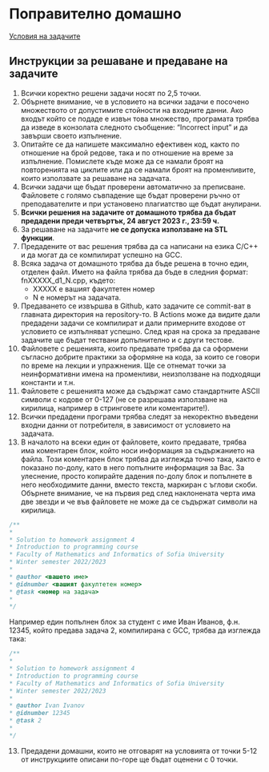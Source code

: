 # Поправително домашно
[Условия на задачите](https://docs.google.com/document/d/11CBUGY9H-OG6fJpKW_c-srlnswY5UfLHIMy4lBZBSb8/edit)
## Инструкции за решаване и предаване на задачите
1. Всички коректно решени задачи носят по 2,5 точки.
1. Обърнете внимание, че в условието на всички задачи е посочено множеството от допустимите стойности на входните данни. Ако входът който се подаде е извън това множество, програмата трябва да изведе в конзолата следното съобщение: “Incorrect input” и да завърши своето изпълнение.
2. Опитайте се да напишете максимално ефективен код, както по отношение на брой редове, така и по отношение на време за изпълнение. Помислете къде може да се намали броят на повторенията на циклите или да се намали броят на променливите, които използвате за решаване на задачата.
3. Всички задачи ще бъдат проверени автоматично за преписване. Файловете с голямо съвпадение ще бъдат проверени ръчно от преподавателите и при установено плагиатство ще бъдат анулирани.
4. **Всички решения на задачите от домашното трябва да бъдат предадени преди четвъртък, 
24 август 2023 г., 23:59 ч.**
5. За решаване на задачите **не се допуска използване на STL функции**.
6. Предадените от вас решения трябва да са написани на езика С/С++ и да могат да се компилират успешно на GCC.
7. Всяка задача от домашното трябва да бъде решена в точно един, отделен файл. Името на файла трябва да бъде в следния формат: fnXXXXX_d1_N.cpp, където:
   - XXXXX е вашият факултетен номер
   - N е номерът на задачата.
8. Предаването се извършва в Github, като задачите се commit-ват в главната директория на repository-то. В Actions може да видите дали предадени задачи се компилират и дали примерните входове от условието се изпълняват успешно. След края на срока за предаване задачите ще бъдат тествани допълнително и с други тестове.
9. Файловете с решенията, които предавате трябва да са оформени съгласно добрите практики за оформяне на кода, за които се говори по време на лекции и упражнения. Ще се отнемат точки за неинформативни имена на променливи, неизползване на подходящи константи и т.н.
10. Файловете с решенията може да съдържат само стандартните ASCII символи с кодове от 0-127 (не се разрешава използване на кирилица, например в стринговете или коментарите!).
11. Всички предадени програми трябва следят за некоректно въведени входни данни от потребителя, в зависимост от условието на задачата.
12. В началото на всеки един от файловете, които предавате, трябва има коментарен блок, който носи информация за съдържанието на файла. Този коментарен блок трябва да изглежда точно така, както е показано по-долу, като в него попълните информация за Вас. За улеснение, просто копирайте дадения по-долу блок и попълнете в него необходимите данни, вместо текста, маркиран с ъглови скоби. Обърнете внимание, че на първия ред след наклонената черта има две звезди и че във файловете не може да се съдържат символи на кирилица.

```cpp
/**
*
* Solution to homework assignment 4
* Introduction to programming course
* Faculty of Mathematics and Informatics of Sofia University
* Winter semester 2022/2023
*
* @author <вашето име>
* @idnumber <вашият факултетен номер>
* @task <номер на задача>
*
*/
```

Например един попълнен блок за студент с име Иван Иванов, ф.н. 12345, който предава задача 2, компилирана с GCC, трябва да изглежда така:

```cpp
/**
*
* Solution to homework assignment 4
* Introduction to programming course
* Faculty of Mathematics and Informatics of Sofia University
* Winter semester 2022/2023
*
* @author Ivan Ivanov
* @idnumber 12345
* @task 2
*
*/

```
13. Предадени домашни, които не отговарят на условията от точки 5-12 от инструкциите описани по-горе ще бъдат оценени с 0 точки.

